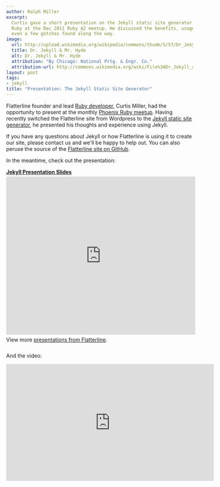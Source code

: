```yaml
---
author: Ralph Miller
excerpt:
  Curtis gave a short presentation on the Jekyll static site generator for
  Ruby at the Dec 2011 Ruby AZ meetup. He discussed the benefits, usage and
  even a few gotchas found along the way.
image:
  url: http://upload.wikimedia.org/wikipedia/commons/thumb/5/57/Dr_Jekyll_and_Mr_Hyde_poster.png/320px-Dr_Jekyll_and_Mr_Hyde_poster.png
  title: Dr. Jekyll & Mr. Hyde
  alt: Dr. Jekyll & Mr. Hyde
  attribution: "By Chicago: National Prtg. & Engr. Co."
  attribution-url: http://commons.wikimedia.org/wiki/File%3ADr_Jekyll_and_Mr_Hyde_poster.png
layout: post
tags:
- jekyll
title: "Presentation: The Jekyll Static Site Generator"
---
```


Flatterline founder and lead [Ruby developer](/team/curtis-miller), Curtis Miller,
had the opportunity to present at the monthly [Phoenix Ruby meetup](http://rubyaz.org/).
Having recently switched the Flatterline site from Wordpress to the
[Jekyll static site generator](https://github.com/mojombo/jekyll), he presented his
thoughts and experience using Jekyll.

If you have any questions about Jekyll or how Flatterline is using it to create our site,
please contact us and we'll be happy to help out. You can also peruse the source of the
[Flatterline site on GitHub](https://github.com/flatterline/flatterline.com).

In the meantime, check out the presentation:

<div style="width:510px" id="__ss_10653919">
  <strong style="display:block;margin:12px 0 4px">
    <a href="http://www.slideshare.net/Flatterline/jekyll-presentation-slides" title="Jekyll Presentation Slides" target="_blank">Jekyll Presentation Slides</a>
  </strong>

  <iframe src="http://www.slideshare.net/slideshow/embed_code/10653919" width="510" height="426" frameborder="0" marginwidth="0" marginheight="0" scrolling="no"></iframe>

  <div style="padding:5px 0 12px">
    View more <a href="http://www.slideshare.net/Flatterline" target="_blank">presentations from Flatterline</a>.
  </div>
</div>

And the video:

<iframe width="560" height="315" src="http://www.youtube.com/embed/7mXeJlFdZ2c" frameborder="0" allowfullscreen></iframe>
